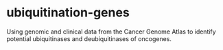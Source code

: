 # ubiquitination-genes
Using genomic and clinical data from the Cancer Genome Atlas to identify potential ubiquitinases and deubiquitinases of oncogenes. 
